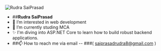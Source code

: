 ![Rudra SaiPrasad](https://scontent.fstv7-1.fna.fbcdn.net/v/t39.30808-6/438804742_3647178882277113_6922863770846676434_n.jpg?_nc_cat=109&ccb=1-7&_nc_sid=5f2048&_nc_ohc=KurrsO2cf3YQ7kNvgGwmQOZ&_nc_ht=scontent.fstv7-1.fna&oh=00_AfD6df253hMJiCI1W1v3GQGtImAMrA4pgxSKw7T-R3sn1Q&oe=66420F96)
- ##**Rudra SaiPrasad**
- 👀 I’m interested in web development
- 🌱 I’m currently studing MCA
- ✨ I'm diving into ASP.NET Core to learn how to build robust backend applications.
- ##📫 How to reach me via email
-- ###( saiprasadrudra8@gmail.com )
